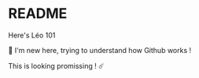 # README
Here's Léo 101

💪 I'm new here, trying to understand how Github works !

This is looking promissing ! ☄️
